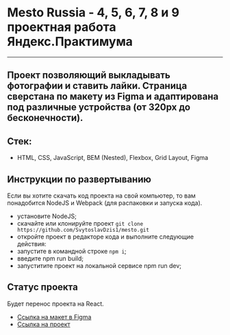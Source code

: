 # Mesto Russia - 4, 5, 6, 7, 8 и 9 проектная работа Яндекс.Практимума
------------------------------------------------------------
Проект позволяющий выкладывать фотографии и ставить лайки. Страница сверстана по макету из Figma и адаптирована под различные устройства (от 320px до бесконечности).
------------------------------------------------------------

## Стек:
* HTML, CSS, JavaScript, BEM (Nested), Flexbox, Grid Layout, Figma

## Инструкции по развертыванию
Если вы хотите скачать код проекта на свой компьютер, то вам понадобится NodeJS и Webpack (для распаковки и запуска кода).

- установите NodeJS;
- скачайте или клонируйте проект `git clone https://github.com/SvytoslavDzis1/mesto.git`
- откройте проект в редакторе кода и выполните следующие действия:
- запустите в командной строке `npm i`;
- введите npm run build;
- запуститите проект на локальной сервисе npm run dev;

## Статус проекта
Будет перенос проекта на React.

* [Ссылка на макет в Figma](https://www.figma.com/file/kRVLKwYG3d1HGLvh7JFWRT/JavaScript.-Sprint-6?node-id=1124%3A2)
* [Ссылка на проект](https://svytoslavdzis1.github.io/mesto/index.html)
